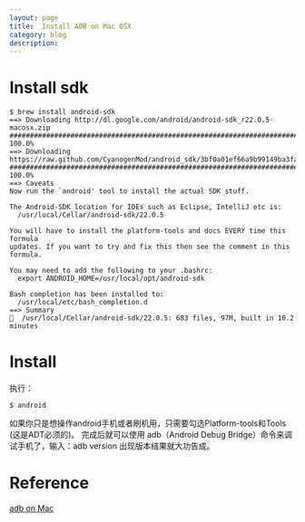 ```yaml
---
layout: page
title:	Install ADB on Mac OSX	
category: blog
description: 
---
```

# Install sdk
	$ brew install android-sdk
	==> Downloading http://dl.google.com/android/android-sdk_r22.0.5-macosx.zip
	######################################################################## 100.0%
	==> Downloading https://raw.github.com/CyanogenMod/android_sdk/3bf0a01ef66a9b99149ba3faaf34a1362581dd01/bash_completion/adb.bash
	######################################################################## 100.0%
	==> Caveats
	Now run the `android' tool to install the actual SDK stuff.

	The Android-SDK location for IDEs such as Eclipse, IntelliJ etc is:
	  /usr/local/Cellar/android-sdk/22.0.5

	You will have to install the platform-tools and docs EVERY time this formula
	updates. If you want to try and fix this then see the comment in this formula.

	You may need to add the following to your .bashrc:
	  export ANDROID_HOME=/usr/local/opt/android-sdk

	Bash completion has been installed to:
	  /usr/local/etc/bash_completion.d
	==> Summary
	🍺  /usr/local/Cellar/android-sdk/22.0.5: 683 files, 97M, built in 10.2 minutes

# Install 
执行：

	$ android
如果你只是想操作android手机或者刷机用，只需要勾选Platform-tools和Tools (这是ADT必须的)。
完成后就可以使用 adb（Android Debug Bridge）命令来调试手机了，输入：adb version 出现版本结果就大功告成。

# Reference
[adb on Mac][] 

[adb on Mac]: http://www.izhangheng.com/mac-os-x-homebrew-install-android-sdk/
